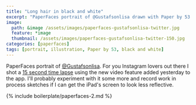 ```yaml
---
title: "Long hair in black and white"
excerpt: "PaperFaces portrait of @Gustafsonlisa drawn with Paper by 53 on an iPad."
image: 
  path: &image /assets/images/paperfaces-gustafsonlisa-twitter.jpg 
  feature: *image
  thumbnail: /assets/images/paperfaces-gustafsonlisa-twitter-150.jpg
categories: [paperfaces]
tags: [portrait, illustration, Paper by 53, black and white]
---
```


PaperFaces portrait of [@Gustafsonlisa](https://twitter.com/Gustafsonlisa). For you Instagram lovers out there I shot a [15 second time lapse](http://instagram.com/p/azMK1xgU09/) using the new video feature added yesterday to the app. I'll probably experiment with it some more and record work in process sketches if I can get the iPad's screen to look less reflective.

{% include boilerplate/paperfaces-2.md %}
